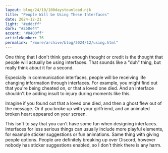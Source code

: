 ```yaml
---
layout: blog/24/10/100daystounload.njk
title: "People Will be Using These Interfaces"
date: 2024-12-21
light: "#eddcff"
dark: "#250e44"
accent: "#8400ff"
articleNumber: 76
permalink: "/more/archive/blog/2024/12/using.html"
---
```

One thing that I don't think gets enough thought or credit is the thought that people will actually be using interfaces. That sounds like a "duh" thing, but really think about it for a second.

Especially in communication interfaces, people will be receiving life changing information through interfaces. For example, you might find out that you're being cheated on, or that a loved one died. And an interface shouldn't be adding insult to injury during moments like this.

Imagine if you found out that a loved one died, and then a ghost flew out of the message. Or if you broke up with your girlfriend, and an animated broken heart appeared on your screen.

This isn't to say that you can't have some fun when designing interfaces. Interfaces for less serious things can usually include more playful elements, for example sticker suggestions or fun animations. Same thing with giving people options. People are definitely breaking up over Discord, however nobody has sticker suggestions enabled, so I don't think there is any harm.